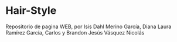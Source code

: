 # Hair-Style
Repositorio de pagina WEB, por Isis Dahl Merino García, Diana Laura Ramírez García, Carlos  y Brandon Jesús Vásquez Nicolás
